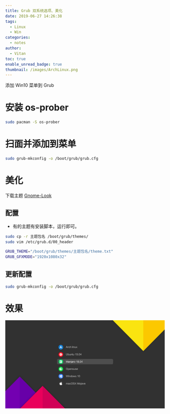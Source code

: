 ```yaml
---
title: Grub 双系统选项、美化
date: 2019-06-27 14:26:38
tags:
  - Linux
  - Win
categories:
  - notes
author:
  - Vitan
toc: true
enable_unread_badge: true
thumbnail: /images/ArchLinux.png
---
```

添加 Win10 菜单到 Grub
<!--more-->
# 安装 os-prober
```bash
sudo pacman -S os-prober 
```

# 扫面并添加到菜单
```bash
sudo grub-mkconfig -o /boot/grub/grub.cfg
```
# 美化
下载主题 [Gnome-Look](https://www.gnome-look.org/browse/cat/109/ord/latest/)

## 配置
- 有的主题有安装脚本，运行即可。
```bash
sudo cp -r 主题包名 /boot/grub/themes/  
sudo vim /etc/grub.d/00_header
```
```bash 上一步添加如下内容
GRUB_THEME="/boot/grub/themes/主题包名/theme.txt"
GRUB_GFXMODE="1920x1080x32"
```

## 更新配置
```bash
sudo grub-mkconfig -o /boot/grub/grub.cfg
```

# 效果
![](https://raw.githubusercontent.com/ivitan/Picture/master/Grub.png)

